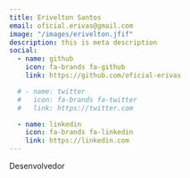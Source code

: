 ```yaml
---
title: Erivelton Santos
email: oficial.erivas@gmail.com
image: "/images/erivelton.jfif"
description: this is meta description
social:
  - name: github
    icon: fa-brands fa-github
    link: https://github.com/oficial-erivas

  # - name: twitter
  #   icon: fa-brands fa-twitter
  #   link: https://twitter.com

  - name: linkedin
    icon: fa-brands fa-linkedin
    link: https://linkedin.com
---
```


Desenvolvedor
